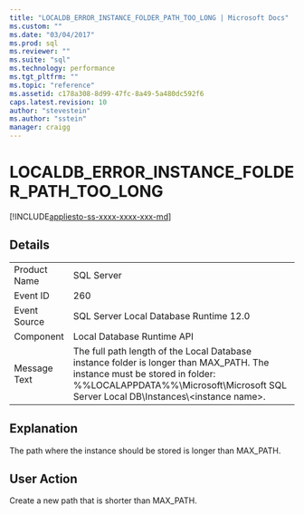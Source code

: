 ```yaml
---
title: "LOCALDB_ERROR_INSTANCE_FOLDER_PATH_TOO_LONG | Microsoft Docs"
ms.custom: ""
ms.date: "03/04/2017"
ms.prod: sql
ms.reviewer: ""
ms.suite: "sql"
ms.technology: performance
ms.tgt_pltfrm: ""
ms.topic: "reference"
ms.assetid: c178a308-8d99-47fc-8a49-5a480dc592f6
caps.latest.revision: 10
author: "stevestein"
ms.author: "sstein"
manager: craigg
---
```

# LOCALDB_ERROR_INSTANCE_FOLDER_PATH_TOO_LONG
[!INCLUDE[appliesto-ss-xxxx-xxxx-xxx-md](../../includes/appliesto-ss-xxxx-xxxx-xxx-md.md)]
    
## Details  
  
|||  
|-|-|  
|Product Name|SQL Server|  
|Event ID|260|  
|Event Source|SQL Server Local Database Runtime 12.0|  
|Component|Local Database Runtime API|  
|Message Text|The full path length of the Local Database instance folder is longer than MAX_PATH. The instance must be stored in folder: %%LOCALAPPDATA%%\Microsoft\Microsoft SQL Server Local DB\Instances\\<instance name\>.|  
  
## Explanation  
 The path where the instance should be stored is longer than MAX_PATH.  
  
## User Action  
 Create a new path that is shorter than MAX_PATH.  
  
  
